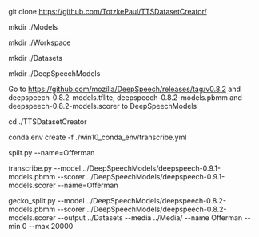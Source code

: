 git clone https://github.com/TotzkePaul/TTSDatasetCreator/

mkdir ./Models

mkdir ./Workspace

mkdir ./Datasets

mkdir ./DeepSpeechModels

Go to https://github.com/mozilla/DeepSpeech/releases/tag/v0.8.2
and deepspeech-0.8.2-models.tflite, deepspeech-0.8.2-models.pbmm and deepspeech-0.8.2-models.scorer to DeepSpeechModels

cd ./TTSDatasetCreator

conda env create -f ./win10_conda_env/transcribe.yml

spilt.py --name=Offerman

transcribe.py --model ../DeepSpeechModels/deepspeech-0.9.1-models.pbmm --scorer ../DeepSpeechModels/deepspeech-0.9.1-models.scorer --name=Offerman

gecko_split.py --model ../DeepSpeechModels/deepspeech-0.8.2-models.pbmm --scorer ../DeepSpeechModels/deepspeech-0.8.2-models.scorer --output ../Datasets --media ../Media/ --name Offerman --min 0 --max 20000